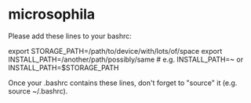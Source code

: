 # microsophila

Please add these lines to your bashrc:

export STORAGE_PATH=/path/to/device/with/lots/of/space
export INSTALL_PATH=/another/path/possibly/same # e.g. INSTALL_PATH=~ or INSTALL_PATH=$STORAGE_PATH

Once your .bashrc contains these lines, don't forget to "source" it (e.g. source ~/.bashrc).
